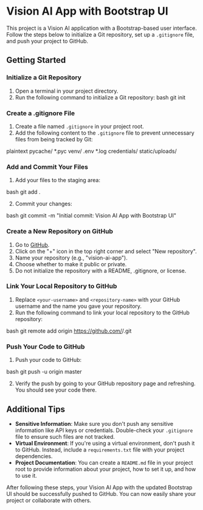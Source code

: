# Vision AI App with Bootstrap UI

This project is a Vision AI application with a Bootstrap-based user interface. Follow the steps below to initialize a Git repository, set up a `.gitignore` file, and push your project to GitHub.

## Getting Started

### Initialize a Git Repository

1. Open a terminal in your project directory.
2. Run the following command to initialize a Git repository:
bash
git init


### Create a .gitignore File

1. Create a file named `.gitignore` in your project root.
2. Add the following content to the `.gitignore` file to prevent unnecessary files from being tracked by Git:

plaintext
pycache/
*.pyc
venv/
.env
*.log
credentials/
static/uploads/


### Add and Commit Your Files

1. Add your files to the staging area:

bash
git add .


2. Commit your changes:

bash
git commit -m "Initial commit: Vision AI App with Bootstrap UI"


### Create a New Repository on GitHub

1. Go to [GitHub](https://github.com/).
2. Click on the "+" icon in the top right corner and select "New repository".
3. Name your repository (e.g., "vision-ai-app").
4. Choose whether to make it public or private.
5. Do not initialize the repository with a README, .gitignore, or license.

### Link Your Local Repository to GitHub

1. Replace `<your-username>` and `<repository-name>` with your GitHub username and the name you gave your repository.
2. Run the following command to link your local repository to the GitHub repository:

bash
git remote add origin https://github.com/<your-username>/<repository-name>.git


### Push Your Code to GitHub

1. Push your code to GitHub:

bash
git push -u origin master


2. Verify the push by going to your GitHub repository page and refreshing. You should see your code there.

## Additional Tips

- **Sensitive Information**: Make sure you don't push any sensitive information like API keys or credentials. Double-check your `.gitignore` file to ensure such files are not tracked.
- **Virtual Environment**: If you're using a virtual environment, don't push it to GitHub. Instead, include a `requirements.txt` file with your project dependencies.
- **Project Documentation**: You can create a `README.md` file in your project root to provide information about your project, how to set it up, and how to use it.

After following these steps, your Vision AI App with the updated Bootstrap UI should be successfully pushed to GitHub. You can now easily share your project or collaborate with others.
